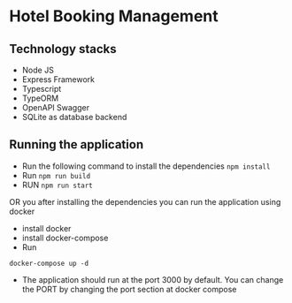 # Hotel Booking Management

## Technology stacks
 
 - Node JS
 - Express Framework
 - Typescript
 - TypeORM
 - OpenAPI Swagger
 - SQLite as database backend



## Running the application
 - Run the following command to install the dependencies
 ```npm install```
 - Run ```npm run build```
 - RUN ```npm run start```

 OR you after installing the dependencies you can run the application using docker
 - install docker 
 - install docker-compose
 - Run 
 ```
 docker-compose up -d
 ```
 - The application should run at the port 3000 by default. You can change the PORT by changing the port section at docker compose
